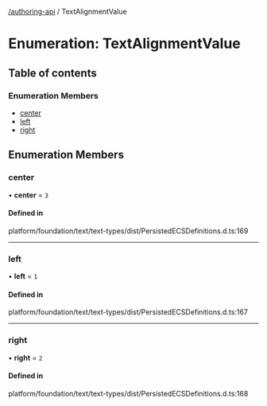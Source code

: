 [ /authoring-api](../overview.md) / TextAlignmentValue

# Enumeration: TextAlignmentValue

## Table of contents

### Enumeration Members

- [center](TextAlignmentValue.md#center)
- [left](TextAlignmentValue.md#left)
- [right](TextAlignmentValue.md#right)

## Enumeration Members

### <a id="center" name="center"></a> center

• **center** = ``3``

#### Defined in

platform/foundation/text/text-types/dist/PersistedECSDefinitions.d.ts:169

___

### <a id="left" name="left"></a> left

• **left** = ``1``

#### Defined in

platform/foundation/text/text-types/dist/PersistedECSDefinitions.d.ts:167

___

### <a id="right" name="right"></a> right

• **right** = ``2``

#### Defined in

platform/foundation/text/text-types/dist/PersistedECSDefinitions.d.ts:168
